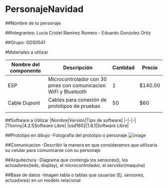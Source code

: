 # PersonajeNavidad
##Nombre de tu personaje

##Integrantes:
Lucía Cristel Ramírez Romero - Eduardo Gonzolez Ortiz

##Grupo:
GDS0541

#Materiales a utilizar

|Nombre del componente|Descripción|Cantidad|Precio|
|-|-|-|-|
|ESP|Microcontrolador con 30 pines con comunicacion WiFi y Bluetooth|1|$140.00|
|Cable Dupont|Cables para conexión de prototipos de pruebas|50|$60|
|||||

##Software a Utilizar
|Nombre|Versión|Tipo de software|
|-|-|-|
|Thonny|4.2.1|Software Libre|
|ssd1602|1.8.1|Software Libre|

##Prototipo en dibujo
-Fotografía del prototipo o personaje
![image](https://github.com/CristelRR/PersonajeNavidad/assets/135056625/840508fc-9939-4da6-acea-1d8cccb1cff6)


##Comunicacion
-Describir la manera en que consideramos que utilizaria su celular para comunicarse con su personaje

##Arquitectura
-Diagrama que contenga los sensores(), los actuadores(leds, display), el microcontrolador, el servidor(maquina)

##Base de datos
-Imagen tabla o tablas que usuarías (Ej. sensores, actuadores) en un modelo relacional
